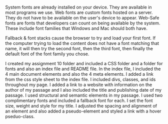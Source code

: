 System fonts are already installed on your device. They are available in most programs we use. Web fonts are custom fonts hosted on a server. They do not have to be available on the user's device to appear. Web-Safe fonts are fonts that developers can count on being available by the system. These include font families that Windows and Mac should both have.

Fallback & font stacks cause the browser to try and load your first font. If the computer trying to load the content does not have a font matching that name, it will then try the second font, then the third font, then finally the default font of the font family you chose.

I created my assignment 10 folder and included a CSS folder and a folder for fonts and also an index file and README file. In the index file, I included the 4 main document elements and also the 4 meta elements. I added a link from the css style sheet to the index file. I included divs, classes, and ids throughout my page. I added a link to a website with information on the author of my passage and I also included the title and publishing date of my passage. I used structural and semantic elements in my passage. I used two complimentary fonts and included a fallback font for each. I set the font size, weight and style for my title. I adjusted the spacing and alignment of an element and also added a pseudo-element and styled a link with a hover pseduo-class.
